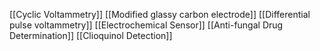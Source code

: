 [[Cyclic Voltammetry]]
[[Modified glassy carbon electrode]]
[[Differential pulse voltammetry]]
[[Electrochemical Sensor]]
[[Anti-fungal Drug Determination]]
[[Clioquinol Detection]]
